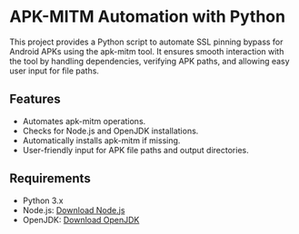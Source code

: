 # APK-MITM Automation with Python

This project provides a Python script to automate SSL pinning bypass for Android APKs using the apk-mitm tool. It ensures smooth interaction with the tool by handling dependencies, verifying APK paths, and allowing easy user input for file paths.

## Features
- Automates apk-mitm operations.
- Checks for Node.js and OpenJDK installations.
- Automatically installs apk-mitm if missing.
- User-friendly input for APK file paths and output directories.

## Requirements
- Python 3.x
- Node.js: [Download Node.js](https://nodejs.org/)
- OpenJDK: [Download OpenJDK](https://jdk.java.net/)

